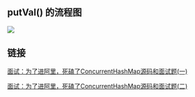 ## putVal() 的流程图

![](../assets/ConcurrentHashMap.png)

## 链接

[面试：为了进阿里，死磕了ConcurrentHashMap源码和面试题(一)](https://segmentfault.com/a/1190000024432650)

[面试：为了进阿里，死磕了ConcurrentHashMap源码和面试题(二)](https://segmentfault.com/a/1190000024439085)

